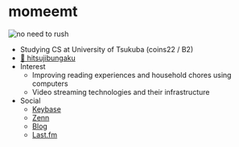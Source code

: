 # momeemt
![no need to rush](https://img.shields.io/badge/no_need_to_rush-:ok-important)

- Studying CS at University of Tsukuba (coins22 / B2)
- [🐏 hitsujibungaku](https://open.spotify.com/intl-ja/artist/6S8w5rLsEwjN21jQeRES0n)
- Interest
  - Improving reading experiences and household chores using computers
  - Video streaming technologies and their infrastructure
- Social
  - [Keybase](https://keybase.io/momeemt)
  - [Zenn](https://zenn.dev/momeemt)
  - [Blog](https://blog.momee.mt)
  - [Last.fm](https://www.last.fm/user/caoirigh_)
